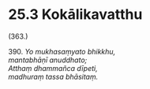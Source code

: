 

# 25.3 Kokālikavatthu



(363.)

390\. _Yo mukhasaṃyato bhikkhu,_  
_mantabhāṇī anuddhato;_  
_Atthaṃ dhammañca dīpeti,_  
_madhuraṃ tassa bhāsitaṃ._  




